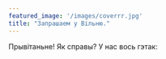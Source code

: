 ```yaml
---
featured_image: '/images/coverrr.jpg'
title: "Запрашаем у Вільню."
---
```

Прывітаньне! Як справы? 
У нас вось гэтак: